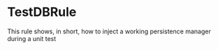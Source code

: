 TestDBRule
==========

This rule shows, in short, how to inject a working persistence manager during a unit test